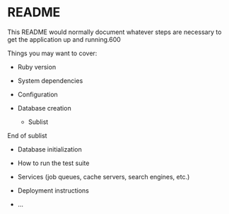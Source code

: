 # README

This README would normally document whatever steps are necessary to get the
application up and running.600

Things you may want to cover:

* Ruby version

* System dependencies

* Configuration

* Database creation
    * Sublist

End of sublist

* Database initialization

* How to run the test suite

* Services (job queues, cache servers, search engines, etc.)

* Deployment instructions

* ...
